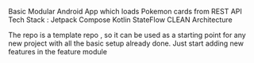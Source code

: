 Basic Modular Android App which loads Pokemon cards from REST API
Tech Stack : 
Jetpack Compose
Kotlin
StateFlow
CLEAN Architecture 


The repo is a template repo , so it can be used as a starting point for any new project with all the basic setup already done. 
Just start adding new features in the feature module
